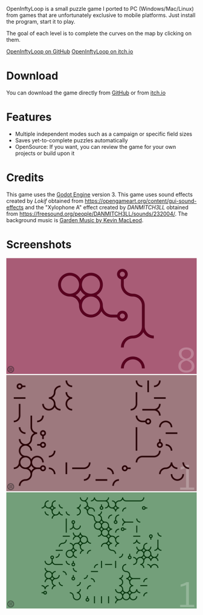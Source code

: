 OpenInftyLoop is a small puzzle game I ported to PC (Windows/Mac/Linux)  from games that are unfortunately
exclusive to mobile platforms.
Just install the program, start it to play.

The goal of each level is to complete the curves on the map by clicking on them.

[OpenInftyLoop on GitHub](https://github.com/rumangerst/OpenInftyLoop) [OpenInftyLoop on itch.io](https://mrnotsoevil.itch.io/openinftyloop)

# Download

You can download the game directly from [GitHub](https://github.com/rumangerst/OpenInftyLoop/releases) or
from [itch.io](https://mrnotsoevil.itch.io/openinftyloop)

# Features

* Multiple independent modes such as a campaign or specific field sizes
* Saves yet-to-complete puzzles automatically
* OpenSource: If you want, you can review the game for your own projects or build upon it

# Credits

This game uses the [Godot Engine](http://godotengine.org/) version 3.
This game uses sound effects created by *Lokif* obtained from https://opengameart.org/content/gui-sound-effects
and the "Xylophone A" effect created by *DANMITCH3LL* obtained from https://freesound.org/people/DANMITCH3LL/sounds/232004/.
The background music is [Garden Music by Kevin MacLeod](https://incompetech.com/wordpress/2015/12/garden-music/).

# Screenshots

![Screenshot](https://raw.githubusercontent.com/rumangerst/OpenInftyLoop/master/docs/assets/img/screenshot1.png)
![Screenshot](https://raw.githubusercontent.com/rumangerst/OpenInftyLoop/master/docs/assets/img/screenshot2.png)
![Screenshot](https://raw.githubusercontent.com/rumangerst/OpenInftyLoop/master/docs/assets/img/screenshot3.png)

